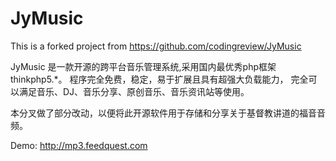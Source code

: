 # JyMusic
This is a forked project from https://github.com/codingreview/JyMusic

JyMusic 是一款开源的跨平台音乐管理系统,采用国内最优秀php框架thinkphp5.*。 程序完全免费，稳定，易于扩展且具有超强大负载能力， 完全可以满足音乐、DJ、音乐分享、原创音乐、音乐资讯站等使用。

本分叉做了部分改动，以便将此开源软件用于存储和分享关于基督教讲道的福音音频。

Demo: http://mp3.feedquest.com
